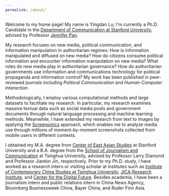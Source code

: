 ```yaml
---
permalink: /about/
---
```


Welcome to my home page! My name is Yingdan Lu; I'm currently a Ph.D. Candidate in the [Department of Communication at Stanford University](http://comm.stanford.edu), advised by Professor [Jennifer Pan](http://jenpan.com). 

My research focuses on new media, political communication, and information manipulation in authoritarian regimes: How is information manipulated and diffused on new media? How do citizens consume political information and encounter information manipulation on new media? What roles do new media play in authoritarian governance? How do authoritarian governments use information and communications technology for political propaganda and information control? My work has been published in peer-reviewed journals including <i>Political Communication</i> and <i>Human-Computer Interaction</i>. 

Methodologically, I employ various computational methods and large datasets to facilitate my research. In particular, my research examines massive textual data such as social media posts and government documents through natural language processing and machine learning methods. Meanwhile, I have extended my research from text to images by applying the [Screenomics](http://screenomics.stanford.edu/) approach, which enables me to analyze media use through millions of moment-by-moment screenshots collected from mobile users in different contexts. 

I obtained my M.A. degree from [Center of East Asian Studies](https://ceas.stanford.edu/) at Stanford University and a B.A. degree from the [School of Journalism and Communication](http://www.tsjc.tsinghua.edu.cn/) at Tsinghua University, advised by Professor Larry Diamond and Professor Jianbin Jin, respectively. Prior to my Ph.D. study, I have worked as a research intern or visiting scholar at institutes such as [Institute of Contemporary China Studies at Tsinghua University](http://www.iccs.tsinghua.edu.cn/), [JICA Research Institute](https://www.jica.go.jp/jica-ri/), and [Center for the Digital Future](https://www.digitalcenter.org/). Besides academia, I have been a journalism intern and public relations intern in China News Agency, Bloomberg Businessweek China, Bayer China, and Ruder Finn Asia.
